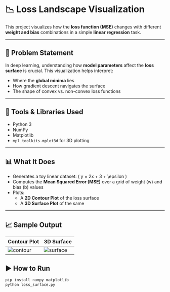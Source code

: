 # 📉 Loss Landscape Visualization

This project visualizes how the **loss function (MSE)** changes with different **weight and bias** combinations in a simple **linear regression** task.

---

## 🎯 Problem Statement

In deep learning, understanding how **model parameters** affect the **loss surface** is crucial. This visualization helps interpret:

- Where the **global minima** lies
- How gradient descent navigates the surface
- The shape of convex vs. non-convex loss functions

---

## 🔧 Tools & Libraries Used

- Python 3
- NumPy
- Matplotlib
- `mpl_toolkits.mplot3d` for 3D plotting

---

## 📊 What It Does

- Generates a toy linear dataset: \( y = 2x + 3 + \epsilon \)
- Computes the **Mean Squared Error (MSE)** over a grid of weight (w) and bias (b) values
- Plots:
  - A **2D Contour Plot** of the loss surface
  - A **3D Surface Plot** of the same

---

## 📈 Sample Output

| Contour Plot | 3D Surface |
|--------------|------------|
| ![contour](https://i.imgur.com/LBo1Qez.png) | ![surface](https://i.imgur.com/1evP1zz.png) |


## ▶️ How to Run

```bash
pip install numpy matplotlib
python loss_surface.py
